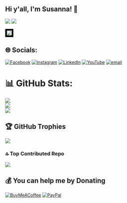 ## Hi y'all, I'm Susanna! 👋       
![](https://komarev.com/ghpvc/?username=ohsusannamarie&color=blue) [![](https://visitcount.itsvg.in/api?id=ohsusannamarie&icon=0&color=0)](https://visitcount.itsvg.in)

  <img src="https://user-images.githubusercontent.com/6549328/127587300-a5f92c21-5103-49aa-9d2b-31f922f5c61a.png" style="border: 5px solid black;">

## 🌐 Socials:
[![Facebook](https://img.shields.io/badge/Facebook-%231877F2.svg?logo=Facebook&logoColor=white)](https://facebook.com/susannaconway) [![Instagram](https://img.shields.io/badge/Instagram-%23E4405F.svg?logo=Instagram&logoColor=white)](https://instagram.com/ohsusannamarie) [![LinkedIn](https://img.shields.io/badge/LinkedIn-%230077B5.svg?logo=linkedin&logoColor=white)](https://linkedin.com/in/ohsusannamarie) [![YouTube](https://img.shields.io/badge/YouTube-%23FF0000.svg?logo=YouTube&logoColor=white)](https://youtube.com/@talksnerdy) [![email](https://img.shields.io/badge/Email-D14836?logo=gmail&logoColor=white)](mailto:ohsusannamarie@gmail.com) 
# 📊 GitHub Stats:
![](https://github-readme-stats.vercel.app/api?username=ohsusannamarie&theme=dark&hide_border=false&include_all_commits=false&count_private=false)<br/>
![](https://nirzak-streak-stats.vercel.app/?user=ohsusannamarie&theme=dark&hide_border=false)<br/>
![](https://github-readme-stats.vercel.app/api/top-langs/?username=ohsusannamarie&theme=dark&hide_border=false&include_all_commits=false&count_private=false&layout=compact)

## 🏆 GitHub Trophies
![](https://github-profile-trophy.vercel.app/?username=ohsusannamarie&theme=radical&no-frame=false&no-bg=true&margin-w=4)

### 🔝 Top Contributed Repo
![](https://github-contributor-stats.vercel.app/api?username=ohsusannamarie&limit=5&theme=dark&combine_all_yearly_contributions=true)

## 💰 You can help me by Donating
[![BuyMeACoffee](https://img.shields.io/badge/Buy%20Me%20a%20Coffee-ffdd00?style=for-the-badge&logo=buy-me-a-coffee&logoColor=black)](https://buymeacoffee.com/ohsusannamarie) [![PayPal](https://img.shields.io/badge/PayPal-00457C?style=for-the-badge&logo=paypal&logoColor=white)](https://paypal.me/ohsusannamarie) 

<!-- Proudly created with GPRM ( https://gprm.itsvg.in ) -->
